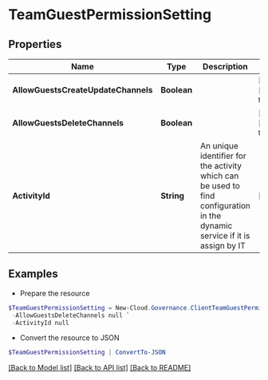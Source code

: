 # TeamGuestPermissionSetting
## Properties

Name | Type | Description | Notes
------------ | ------------- | ------------- | -------------
**AllowGuestsCreateUpdateChannels** | **Boolean** |  | [optional] [default to $false]
**AllowGuestsDeleteChannels** | **Boolean** |  | [optional] [default to $false]
**ActivityId** | **String** | An unique identifier for the activity which can be used to find configuration in the dynamic service if it is assign by IT | [optional] 

## Examples

- Prepare the resource
```powershell
$TeamGuestPermissionSetting = New-Cloud.Governance.ClientTeamGuestPermissionSetting  -AllowGuestsCreateUpdateChannels null `
 -AllowGuestsDeleteChannels null `
 -ActivityId null
```

- Convert the resource to JSON
```powershell
$TeamGuestPermissionSetting | ConvertTo-JSON
```

[[Back to Model list]](../README.md#documentation-for-models) [[Back to API list]](../README.md#documentation-for-api-endpoints) [[Back to README]](../README.md)

